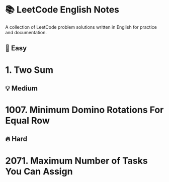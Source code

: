 # 📚 LeetCode English Notes

A collection of LeetCode problem solutions written in English for practice and documentation.
## 🧠 Easy
# 1. Two Sum
## 💡 Medium
# 1007. Minimum Domino Rotations For Equal Row
## 🔥 Hard
# 2071. Maximum Number of Tasks You Can Assign